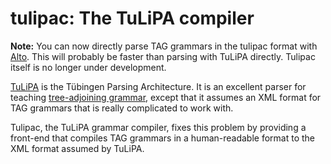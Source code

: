 # tulipac: The TuLiPA compiler

**Note:** You can now directly parse TAG grammars in the tulipac format with [Alto](https://github.com/coli-saar/alto/wiki/Parsing-TAG-with-feature-structures-%28tulipac%29). This will probably be faster than parsing with TuLiPA directly. Tulipac itself is no longer under development.

[TuLiPA](https://sourcesup.cru.fr/tulipa/) is the Tübingen Parsing Architecture. 
It is an excellent parser
for teaching [tree-adjoining grammar](http://en.wikipedia.org/wiki/Tree-adjoining_grammar),
except that it assumes an XML
format for TAG grammars that is really complicated to work
with. 

Tulipac, the TuLiPA grammar compiler, fixes this problem by
providing a front-end that compiles TAG grammars in a human-readable
format to the XML format assumed by TuLiPA.



